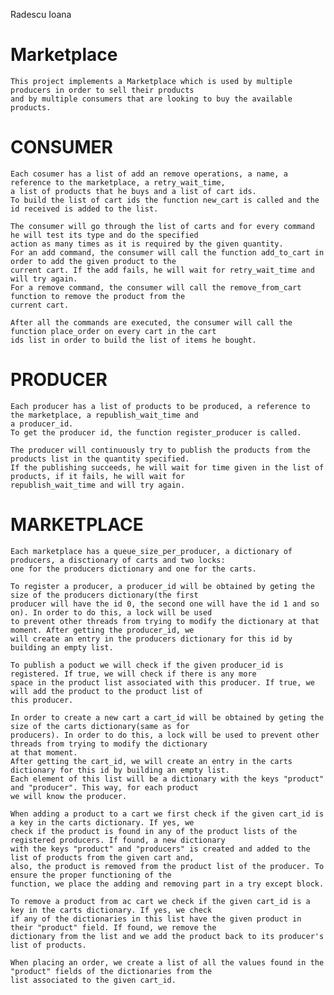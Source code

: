 Radescu Ioana

# Marketplace

	This project implements a Marketplace which is used by multiple producers in order to sell their products
	and by multiple consumers that are looking to buy the available products.


# CONSUMER

	Each cosumer has a list of add an remove operations, a name, a reference to the marketplace, a retry_wait_time, 
	a list of products that he buys and a list of cart ids.
	To build the list of cart ids the function new_cart is called and the id received is added to the list.

	The consumer will go through the list of carts and for every command he will test its type and do the specified 
	action as many times as it is required by the given quantity. 
	For an add command, the consumer will call the function add_to_cart in order to add the given product to the 
	current cart. If the add fails, he will wait for retry_wait_time and will try again.
	For a remove command, the consumer will call the remove_from_cart function to remove the product from the 
	current cart.

	After all the commands are executed, the consumer will call the function place_order on every cart in the cart 
	ids list in order to build the list of items he bought.


# PRODUCER

	Each producer has a list of products to be produced, a reference to the marketplace, a republish_wait_time and 
	a producer_id.
	To get the producer id, the function register_producer is called.

	The producer will continuously try to publish the products from the products list in the quantity specified. 
	If the publishing succeeds, he will wait for time given in the list of products, if it fails, he will wait for 
	republish_wait_time and will try again.


# MARKETPLACE

	Each marketplace has a queue_size_per_producer, a dictionary of producers, a disctionary of carts and two locks: 
	one for the producers dictionary and one for the carts.

	To register a producer, a producer_id will be obtained by geting the size of the producers dictionary(the first 
	producer will have the id 0, the second one will have the id 1 and so on). In order to do this, a lock will be used
	to prevent other threads from trying to modify the dictionary at that moment. After getting the producer_id, we 
	will create an entry in the producers dictionary for this id by building an empty list.

	To publish a poduct we will check if the given producer_id is registered. If true, we will check if there is any more
	space in the product list associated with this producer. If true, we will add the product to the product list of 
	this producer.

	In order to create a new cart a cart_id will be obtained by geting the size of the carts dictionary(same as for
	producers). In order to do this, a lock will be used to prevent other threads from trying to modify the dictionary
	at that moment. 
	After getting the cart_id, we will create an entry in the carts dictionary for this id by building an empty list.
	Each element of this list will be a dictionary with the keys "product" and "producer". This way, for each product 
	we will know the producer.

	When adding a product to a cart we first check if the given cart_id is a key in the carts dictionary. If yes, we
	check if the product is found in any of the product lists of the registered producers. If found, a new dictionary
	with the keys "product" and "producers" is created and added to the list of products from the given cart and, 
	also, the product is removed from the product list of the producer. To ensure the proper functioning of the 
	function, we place the adding and removing part in a try except block.

	To remove a product from ac cart we check if the given cart_id is a key in the carts dictionary. If yes, we check
	if any of the dictionaries in this list have the given product in their "product" field. If found, we remove the
	dictionary from the list and we add the product back to its producer's list of products.

	When placing an order, we create a list of all the values found in the "product" fields of the dictionaries from the 
	list associated to the given cart_id.
